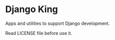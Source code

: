 Django King
===

Apps and utilities to support Django development.

Read LICENSE file before use it.